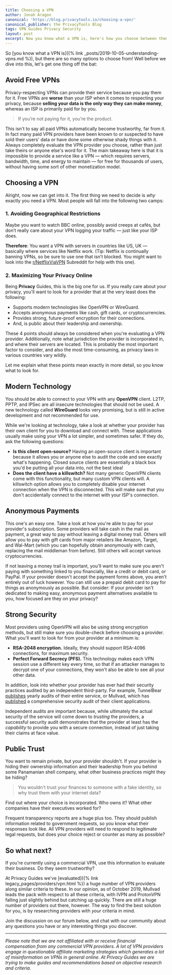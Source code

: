 ```yaml
---
title: Choosing a VPN
author: Jonah Aragon
canonical: 'https://blog.privacytools.io/choosing-a-vpn/'
canonical_publisher: the PrivacyTools Blog
tags: VPN Guides Privacy Security
layout: post
excerpt: Now you know what a VPN is, here's how you choose between them...
---
```


So [you know what a VPN is]({% link _posts/2019-10-05-understanding-vpns.md %}), but there are so many options to choose from! Well before we dive into this, let's get one thing off the bat:

## Avoid Free VPNs

Privacy-respecting VPNs can provide their service because you pay them for it. Free VPNs are **worse** than your ISP when it comes to respecting your privacy, because **selling your data is the only way they can make money**, whereas an ISP is primarily paid for by you.

> If you’re not paying for it, you’re the product.

This isn't to say all paid VPNs automatically become trustworthy, far from it. In fact many paid VPN providers have been known to or suspected to have sold their users' data or have done some otherwise shady things with it. Always completely evaluate the VPN provider you choose, rather than just take theirs or anyone else's word for it. The main takeaway here is that it is impossible to provide a service like a VPN — which requires servers, bandwidth, time, and energy to maintain — for free for thousands of users, without having some sort of other monetization model.

## Choosing a VPN

Alright, now we can get into it. The first thing we need to decide is _why_ exactly you need a VPN. Most people will fall into the following two camps:

### 1. Avoiding Geographical Restrictions

Maybe you want to watch BBC online, possibly avoid creeps at cafés, but don’t really care about your VPN logging your traffic — just like your ISP does.

**Therefore**: You want a VPN with servers in countries like US, UK — basically where services like Netflix work. (Tip: Netflix is continually banning VPNs, so be sure to use one that isn’t blocked. You might want to look into the [r/NetflixViaVPN](https://www.reddit.com/r/NetflixViaVPN) Subreddit for help with this one).

### 2. Maximizing Your Privacy Online

Being **Privacy** Guides, this is the big one for us. If you really care about your privacy, you'll want to look for a provider that at the very least does the following:

-  Supports modern technologies like OpenVPN or WireGuard.
-  Accepts anonymous payments like cash, gift cards, or cryptocurrencies.
-  Provides strong, future-proof encryption for their connections.
-  And, is public about their leadership and ownership.

These 4 points should always be considered when you're evaluating a VPN provider. Additionally, note what jurisdiction the provider is incorporated in, and where their servers are located. This is probably the most important factor to consider, and also the most time-consuming, as privacy laws in various countries vary wildly.

Let me explain what these points mean exactly in more detail, so you know what to look for.

## Modern Technology

You should be able to connect to your VPN with any **OpenVPN** client. L2TP, PPTP, and IPSec are all insecure technologies that should not be used. A new technology called **WireGuard** looks very promising, but is still in active development and not recommended for use.

While we're looking at technology, take a look at whether your provider has their own client for you to download and connect with. These applications usually make using your VPN a lot simpler, and sometimes safer. If they do, ask the following questions:

-  **Is this client open-source?** Having an open-source client is important because it allows you or anyone else to audit the code and see exactly what's happening. Closed source clients are essentially a black box you'd be putting all your data into, not the best idea!
-  **Does the client have a killswitch?** Not many generic OpenVPN clients come with this functionality, but many custom VPN clients will. A killswitch option allows you to completely disable your internet connection when the VPN is disconnected. This will make sure that you don't accidentally connect to the internet with your ISP's connection.

## Anonymous Payments

This one's an easy one. Take a look at how you're able to pay for your provider's subscription. Some providers will take cash in the mail as payment, a great way to pay without leaving a digital money trail. Others will allow you to pay with gift cards from major retailers like Amazon, Target, and Wal-Mart (which you can hopefully obtain anonymously with cash, replacing the mail middleman from before). Still others will accept various cryptocurrencies.

If not leaving a money trail is important, you'll want to make sure you aren't paying with something linked to you financially, like a credit or debit card, or PayPal. If your provider doesn't accept the payment forms above, you aren't entirely out of luck however. You can still use a prepaid debit card to pay for things as anonymously as possible. But consider: If your provider isn't dedicated to making easy, anonymous payment alternatives available to you, how focused are they on your privacy?

## Strong Security

Most providers using OpenVPN will also be using strong encryption methods, but still make sure you double-check before choosing a provider. What you'll want to look for from your provider at a minimum is:

-  **RSA-2048 encryption.** Ideally, they should support RSA-4096 connections, for maximum security.
-  **Perfect Forward Secrecy (PFS).** This technology makes each VPN session use a different key every time, so that if an attacker manages to decrypt one of your connections, they won't also be able to see all your other data.

In addition, look into whether your provider has ever had their security practices audited by an independent third-party. For example, TunnelBear [publishes](https://cure53.de/summary-report_tunnelbear_2018.pdf) yearly audits of their entire service, or Mullvad, which has [published](https://cure53.de/pentest-report_mullvad_v2.pdf) a comprehensive security audit of their client applications.

Independent audits are important because, while ultimately the actual security of the service will come down to _trusting_ the providers, a successful security audit demonstrates that the provider at least has the _capability_ to provide you with a secure connection, instead of just taking their claims at face value.

## Public Trust

You want to remain private, but your provider shouldn't. If your provider is hiding their ownership information and their leadership from you behind some Panamanian shell company, what other business practices might they be hiding?

> You wouldn't trust your finances to someone with a fake identity, so why trust them with your internet data?

Find out where your choice is incorporated. Who owns it? What other companies have their executives worked for?

Frequent transparency reports are a huge plus too. They should publish information related to government requests, so you know what their responses look like. All VPN providers will need to respond to legitimate legal requests, but does your choice reject or counter as many as possible?

## So what next?

If you're currently using a commercial VPN, use this information to evaluate their business. Do they seem trustworthy?

At Privacy Guides we've [evaluated]({% link legacy_pages/providers/vpn.html %}) a huge number of VPN providers along similar criteria to these. In our opinion, as of October 2019, Mullvad leads the pack with respect to all these criteria, with IVPN and ProtonVPN falling just slightly behind but catching up quickly. There are still a huge number of providers out there, however. The way to find the best solution for you, is by researching providers with _your_ criteria in mind.

Join the discussion on our forum below, and chat with our community about any questions you have or any interesting things you discover.

----------

_Please note that we are not affiliated with or receive financial compensation from any commercial VPN providers. A lot of VPN providers engage in questionable affiliate marketing strategies which generates a lot of misinformation on VPNs in general online. At Privacy Guides we are trying to make guides and recommendations based on objective research and criteria._
